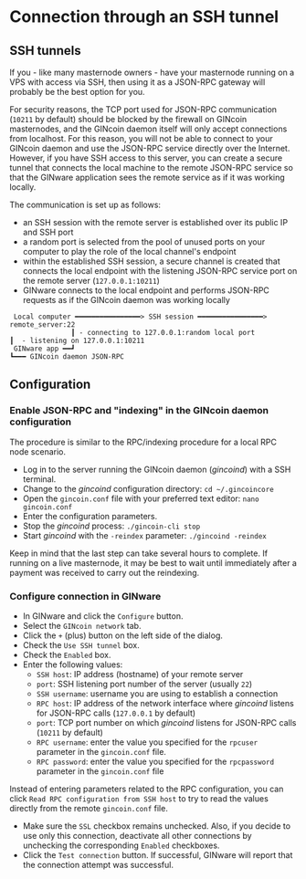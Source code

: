 # Connection through an SSH tunnel

## SSH tunnels

If you - like many masternode owners - have your masternode running on a VPS with access via SSH, then using it as a JSON-RPC gateway will probably be the best option for you.

For security reasons, the TCP port used for JSON-RPC communication (`10211` by default) should be blocked by the firewall on GINcoin masternodes, and the GINcoin daemon itself will only accept connections from localhost. For this reason, you will not be able to connect to your GINcoin daemon and use the JSON-RPC service directly over the Internet. However, if you have SSH access to this server, you can create a secure tunnel that connects the local machine to the remote JSON-RPC service so that the GINware application sees the remote service as if it was working locally.

The communication is set up as follows:
 * an SSH session with the remote server is established over its public IP and SSH port
 * a random port is selected from the pool of unused ports on your computer to play the role of the local channel's endpoint
 * within the established SSH session, a secure channel is created that connects the local endpoint with the listening JSON-RPC service port on the remote server (`127.0.0.1:10211`)
 * GINware connects to the local endpoint and performs JSON-RPC requests as if the GINcoin daemon was working locally

```
 Local computer ━━━━━━━━━━━━━━━━> SSH session ━━━━━━━━━━━━━━━━> remote_server:22
               ┃ - connecting to 127.0.0.1:random local port           ┃  - listening on 127.0.0.1:10211
 GINware app ━━┛                                                       ┗━━━ GINcoin daemon JSON-RPC
```

## Configuration

### Enable JSON-RPC and "indexing" in the GINcoin daemon configuration

The procedure is similar to the RPC/indexing procedure for a local RPC node scenario.
 * Log in to the server running the GINcoin daemon (*gincoind*) with a SSH terminal.
 * Change to the *gincoind* configuration directory: `cd ~/.gincoincore`
 * Open the `gincoin.conf` file with your preferred text editor: `nano gincoin.conf`
 * Enter the configuration parameters.
 * Stop the *gincoind* process: `./gincoin-cli stop`
 * Start *gincoind* with the `-reindex` parameter: `./gincoind -reindex`

Keep in mind that the last step can take several hours to complete. If running on a live masternode, it may be best to wait until immediately after a payment was received to carry out the reindexing.

### Configure connection in GINware

 * In GINware and click the `Configure` button.
 * Select the `GINcoin network` tab.
 * Click the `+` (plus) button on the left side of the dialog.
 * Check the `Use SSH tunnel` box.
 * Check the `Enabled` box.
 * Enter the following values:
   * `SSH host`: IP address (hostname) of your remote server
   * `port`: SSH listening port number of the server (usually `22`)
   * `SSH username`: username you are using to establish a connection
   * `RPC host`: IP address of the network interface where *gincoind* listens for JSON-RPC calls (`127.0.0.1` by default)
   * `port`: TCP port number on which *gincoind* listens for JSON-RPC calls (`10211` by default)
   * `RPC username`: enter the value you specified for the `rpcuser` parameter in the `gincoin.conf` file.
   * `RPC password`: enter the value you specified for the `rpcpassword` parameter in the `gincoin.conf` file

Instead of entering parameters related to the RPC configuration, you can click `Read RPC configuration from SSH host` to try to read the values directly from the remote `gincoin.conf` file.
  * Make sure the `SSL` checkbox remains unchecked. Also, if you decide to use only this connection, deactivate all other connections by unchecking the corresponding `Enabled` checkboxes.
  * Click the `Test connection` button. If successful, GINware will report that the connection attempt was successful.
